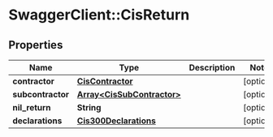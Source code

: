 # SwaggerClient::CisReturn

## Properties
Name | Type | Description | Notes
------------ | ------------- | ------------- | -------------
**contractor** | [**CisContractor**](CisContractor.md) |  | [optional] 
**subcontractor** | [**Array&lt;CisSubContractor&gt;**](CisSubContractor.md) |  | [optional] 
**nil_return** | **String** |  | [optional] 
**declarations** | [**Cis300Declarations**](Cis300Declarations.md) |  | [optional] 


